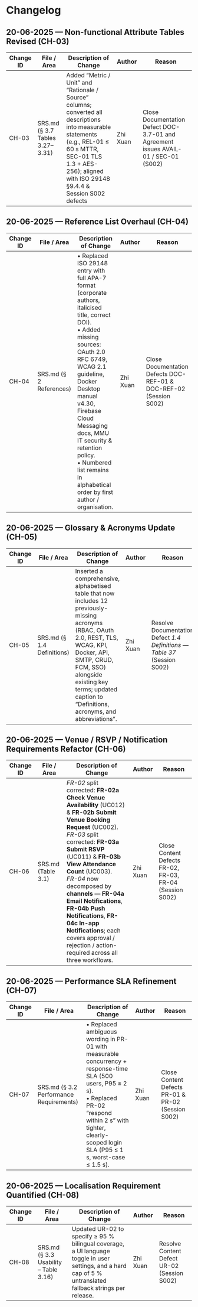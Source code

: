 # Changelog

## 20-06-2025 — Non-functional Attribute Tables Revised (CH-03)

| Change ID | File / Area | Description of Change | Author | Reason |
|-----------|-------------|-----------------------|--------|--------|
| CH-03 | SRS.md (§ 3.7 Tables 3.27–3.31) | Added “Metric / Unit” and “Rationale / Source” columns; converted all descriptions into measurable statements (e.g., REL-01 ≤ 60 s MTTR, SEC-01 TLS 1.3 + AES-256); aligned with ISO 29148 §9.4.4 & Session S002 defects | Zhi Xuan | Close Documentation Defect DOC-3.7-01 and Agreement issues AVAIL-01 / SEC-01 (S002) |

## 20-06-2025 — Reference List Overhaul (CH-04)

| Change ID | File / Area | Description of Change | Author | Reason |
|-----------|-------------|-----------------------|--------|--------|
| CH-04 | SRS.md (§ 2 References) | • Replaced ISO 29148 entry with full APA-7 format (corporate authors, italicised title, correct DOI).<br>• Added missing sources: OAuth 2.0 RFC 6749, WCAG 2.1 guideline, Docker Desktop manual v4.30, Firebase Cloud Messaging docs, MMU IT security & retention policy.<br>• Numbered list remains in alphabetical order by first author / organisation. | Zhi Xuan | Close Documentation Defects DOC-REF-01 & DOC-REF-02 (Session S002) |

## 20-06-2025 — Glossary & Acronyms Update (CH-05)

| Change ID | File / Area | Description of Change | Author | Reason |
|-----------|-------------|-----------------------|--------|--------|
| CH-05 | SRS.md (§ 1.4 Definitions) | Inserted a comprehensive, alphabetised table that now includes 12 previously-missing acronyms (RBAC, OAuth 2.0, REST, TLS, WCAG, KPI, Docker, API, SMTP, CRUD, FCM, SSO) alongside existing key terms; updated caption to “Definitions, acronyms, and abbreviations”. | Zhi Xuan | Resolve Documentation Defect *1.4 Definitions — Table 37* (Session S002) |

## 20-06-2025 — Venue / RSVP / Notification Requirements Refactor (CH-06)

| Change ID | File / Area | Description of Change | Author | Reason |
|-----------|-------------|-----------------------|--------|--------|
| CH-06 | SRS.md (Table 3.1) | *FR-02* split corrected: **FR-02a Check Venue Availability** (UC012) & **FR-02b Submit Venue Booking Request** (UC002).<br>*FR-03* split corrected: **FR-03a Submit RSVP** (UC011) & **FR-03b View Attendance Count** (UC003).<br>*FR-04* now decomposed by **channels** — **FR-04a Email Notifications**, **FR-04b Push Notifications**, **FR-04c In-app Notifications**; each covers approval / rejection / action-required across all three workflows. | Zhi Xuan | Close Content Defects FR-02, FR-03, FR-04 (Session S002) |

## 20-06-2025 — Performance SLA Refinement (CH-07)

| Change ID | File / Area | Description of Change | Author | Reason |
|-----------|-------------|-----------------------|--------|--------|
| CH-07 | SRS.md (§ 3.2 Performance Requirements) | • Replaced ambiguous wording in PR-01 with measurable concurrency + response-time SLA (500 users, P95 ≤ 2 s). <br>• Replaced PR-02 “respond within 2 s” with tighter, clearly-scoped login SLA (P95 ≤ 1 s, worst-case ≤ 1.5 s). | Zhi Xuan | Close Content Defects PR-01 & PR-02 (Session S002) |

## 20-06-2025 — Localisation Requirement Quantified (CH-08)

| Change ID | File / Area | Description of Change | Author | Reason |
|-----------|-------------|-----------------------|--------|--------|
| CH-08 | SRS.md (§ 3.3 Usability – Table 3.16) | Updated UR-02 to specify ≥ 95 % bilingual coverage, a UI language toggle in user settings, and a hard cap of 5 % untranslated fallback strings per release. | Zhi Xuan | Resolve Content Defect UR-02 (Session S002) |
